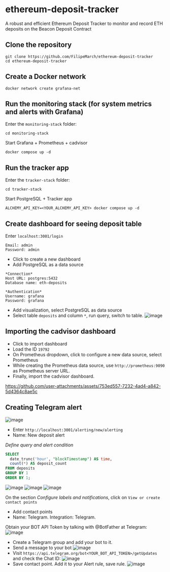 # ethereum-deposit-tracker
A robust and efficient Ethereum Deposit Tracker to monitor and record ETH deposits on the Beacon Deposit Contract

## Clone the repository

```
git clone https://github.com/FilipeMarch/ethereum-deposit-tracker
cd ethereum-deposit-tracker
```

## Create a Docker network

```
docker network create grafana-net
```

## Run the monitoring stack (for system metrics and alerts with Grafana)

Enter the `monitoring-stack` folder:
```
cd monitoring-stack
```
Start Grafana + Prometheus + cadvisor
```
docker compose up -d
```

## Run the tracker app

Enter the `tracker-stack` folder:
```
cd tracker-stack
```
Start PostgreSQL + Tracker app
```
ALCHEMY_API_KEY=<YOUR_ALCHEMY_API_KEY> docker compose up -d
```

## Create dashboard for seeing deposit table

Enter `localhost:3001/login`
```
Email: admin
Password: admin
```

- Click to create a new dashboard
- Add PostgreSQL as a data source
```
*Connection*
Host URL: postgres:5432
Database name: eth-deposits

*Authentication*
Username: grafana        
Password: grafana
```
- Add visualization, select PostgreSQL as data source
- Select table `deposits` and column `*`, run query, switch to table.
![image](https://github.com/user-attachments/assets/92034b25-f3de-418b-8c42-a0f38164c70d)

## Importing the cadvisor dashboard

- Click to import dashboard
- Load the ID `19792`
- On Prometheus dropdown, click to configure a new data source, select Prometheus
- While creating the Prometheus data source, use `http://prometheus:9090` as Prometheus server URL.
- Finally, import the cadvisor dashboard.

https://github.com/user-attachments/assets/753ed557-7232-4ad4-a842-5d4364c8ae5c

## Creating Telegram alert

![image](https://github.com/user-attachments/assets/cefa5921-2d3b-4230-ae70-0e568156096f)

- Enter `http://localhost:3001/alerting/new/alerting`
- Name: New deposit alert

*Define query and alert condition*
```sql
SELECT
  date_trunc('hour', "blockTimestamp") AS time,
  count(*) AS deposit_count
FROM deposits
GROUP BY 1
ORDER BY 1;
```
![image](https://github.com/user-attachments/assets/d4fc16e7-e773-4b24-83f5-b486b2919320)
![image](https://github.com/user-attachments/assets/44769e22-e354-4bac-8b8f-8288a6ffff02)
![image](https://github.com/user-attachments/assets/ee2cb5d5-0533-4a4a-9299-cbe61a906aac)

On the section *Configure labels and notifications*, click on `View or create contact points`
- Add contact points
- Name: Telegram. Integration: Telegram.
  
Obtain your BOT API Token by talking with @BotFather at Telegram:
![image](https://github.com/user-attachments/assets/a00bac7e-1f76-4272-ae38-401d435aaeaa)
- Create a Telegram group and add your bot to it.
- Send a message to your bot
![image](https://github.com/user-attachments/assets/24c3480e-7dfa-4287-bae7-236be315333f)
- Visit `https://api.telegram.org/bot<YOUR_BOT_API_TOKEN>/getUpdates` and check the Chat ID:
![image](https://github.com/user-attachments/assets/ff6d8581-6594-4f1a-afb5-2809dbfe50dc)
- Save contact point. Add it to your Alert rule, save rule.
![image](https://github.com/user-attachments/assets/66c28d0a-c731-4cab-bcc1-09e41cc7c9e8)



